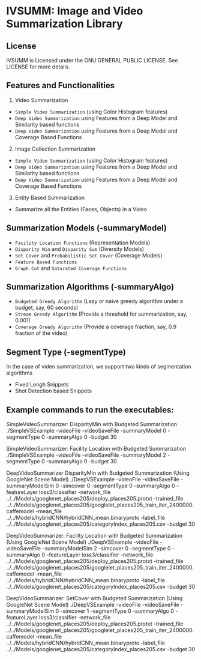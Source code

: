 # IVSUMM: Image and Video Summarization Library

## License
IVSUMM is Licensed under the GNU GENERAL PUBLIC LICENSE. See LICENSE for more details.

## Features and Functionalities
1) Video Summarization
- `Simple Video Summarization` (using Color Histogram features)
- `Deep Video Summarization` using Features from a Deep Model and Similarity based functions
- `Deep Video Summarization` using Features from a Deep Model and Coverage Based Functions

2) Image Collection Summarization
- `Simple Video Summarization` (using Color Histogram features)
- `Deep Video Summarization` using Features from a Deep Model and Similarity based functions
- `Deep Video Summarization` using Features from a Deep Model and Coverage Based Functions

3) Entity Based Summarization
- Summarize all the Entities (Faces, Objects) in a Video

## Summarization Models (-summaryModel)
- `Facility Location Functions` (Representation Models)
- `Disparity Min` and `Disparity Sum` (Diversity Models)
- `Set Cover` and `Probabilistic Set Cover` (Coverage Models)
- `Feature Based Functions`
- `Graph Cut` and `Saturated Coverage Functions`

## Summarization Algorithms (-summaryAlgo)
- `Budgeted Greedy Algorithm` (Lazy or naive greedy algorithm under a budget, say, 60 seconds)
- `Stream Greedy Algorithm` (Provide a threshold for summarization, say, 0.001)
- `Coverage Greedy Algorithm` (Provide a coverage fraction, say, 0.9 fraction of the video)

## Segment Type (-segmentType)
In the case of video summarization, we support two kinds of segmentation algorithms
- Fixed Lengh Snippets
- Shot Detection based Snippets

## Example commands to run the executables:

SimpleVideoSummarizer: DisparityMin with Budgeted Summarization 
./SimpleVSExample -videoFile <videoFileName> -videoSaveFile <videoSummaryFileName> -summaryModel 0 -segmentType 0 -summaryAlgo 0 -budget 30

SimpleVideoSummarizer: Facility Location with Budgeted Summarization
./SimpleVSExample -videoFile <videoFileName> -videoSaveFile <videoSummaryFileName> -summaryModel 2 -segmentType 0 -summaryAlgo 0 -budget 30

DeepVideoSummarizer DisparityMin with Budgeted Summarization (Using GoogleNet Scene Model)
./DeepVSExample -videoFile <videoFileName> -videoSaveFile <videoSummaryFileName> -summaryModelSim 0 -simcover 0 -segmentType 0 -summaryAlgo 0 -featureLayer loss3/classifier -network_file ../../Models/googlenet_places205/deploy_places205.protxt -trained_file ../../Models/googlenet_places205/googlelet_places205_train_iter_2400000.caffemodel -mean_file ../../Models/hybridCNN/hybridCNN_mean.binaryproto -label_file ../../Models/googlenet_places205/categoryIndex_places205.csv -budget 30

DeepVideoSummarizer: Facility Location with Budgeted Summarization (Using GoogleNet Scene Model)
./DeepVSExample -videoFile <videoFileName> -videoSaveFile <videoSummaryFileName> -summaryModelSim 2 -simcover 0 -segmentType 0 -summaryAlgo 0 -featureLayer loss3/classifier -network_file ../../Models/googlenet_places205/deploy_places205.protxt -trained_file ../../Models/googlenet_places205/googlelet_places205_train_iter_2400000.caffemodel -mean_file ../../Models/hybridCNN/hybridCNN_mean.binaryproto -label_file ../../Models/googlenet_places205/categoryIndex_places205.csv -budget 30

DeepVideoSummarizer: SetCover with Budgeted Summarization (Using GoogleNet Scene Model)
./DeepVSExample -videoFile <videoFileName> -videoSaveFile <videoSummaryFileName> -summaryModelSim 0 -simcover 1 -segmentType 0 -summaryAlgo 0 -featureLayer loss3/classifier -network_file ../../Models/googlenet_places205/deploy_places205.protxt -trained_file ../../Models/googlenet_places205/googlelet_places205_train_iter_2400000.caffemodel -mean_file ../../Models/hybridCNN/hybridCNN_mean.binaryproto -label_file ../../Models/googlenet_places205/categoryIndex_places205.csv -budget 30
